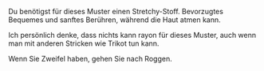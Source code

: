 Du benötigst für dieses Muster einen Stretchy-Stoff. Bevorzugtes Bequemes und sanftes Berühren, während die Haut atmen kann.

Ich persönlich denke, dass nichts kann rayon für dieses Muster, auch wenn man mit anderen Stricken wie Trikot tun kann.

Wenn Sie Zweifel haben, gehen Sie nach Roggen.
